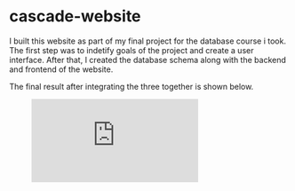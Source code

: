 # cascade-website

I built this website as part of my final project for the database course i took. The first step was to indetify goals of the project and create a user interface. After that, I created the database schema along with the backend and frontend of the website.

The final result after integrating the three together is shown below.

<figure class="video_container">
  <iframe src="https://www.youtube.com/watch?v=0RMT8uEplbM" frameborder="0" allowfullscreen="true"> </iframe>
</figure>
